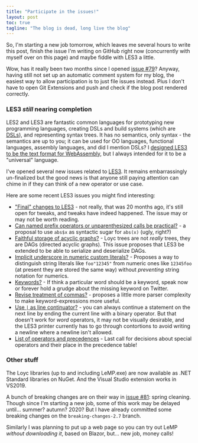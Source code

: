 ```yaml
---
title: "Participate in the issues!"
layout: post
toc: true
tagline: "The blog is dead, long live the blog"
---
```


So, I'm starting a new job tomorrow, which leaves me several hours to write this post, finish the issue I'm writing on GitHub right now (concurrently with myself over on this page) and maybe fiddle with LES3 a little.

Wow, has it really been two months since I opened [issue #79](https://github.com/qwertie/ecsharp/issues/79)? Anyway, having still not set up an automatic comment system for my blog, the easiest way to allow participation is to just file issues instead. Plus I don't have to open Git Extensions and push and check if the blog post rendered correctly.

### LES3 _still_ nearing completion

LES2 and LES3 are fantastic common languages for prototyping new programming languages, creating DSLs and build systems (which are [DSLs](https://en.wikipedia.org/wiki/Domain-specific_language)), and representing syntax trees. It has no semantics, only syntax - the semantics are up to you; it can be used for OO languages, functional languages, assembly languages, and did I mention DSLs? I [designed LES3 to be the text format for WebAssembly](https://github.com/WebAssembly/design/issues/697), but I always intended for it to be a "universal" language.

I've opened several new issues related to [LES3](http://loyc.net/2017/lesv3-update.html). It remains embarrassingly un-finalized but the good news is that anyone still paying attention can chime in if they can think of a new operator or use case.

Here are some recent LES3 issues you might find interesting:

- ["Final" changes to LES3](https://github.com/qwertie/ecsharp/issues/52) - not really, that was 20 months ago, it's still open for tweaks, and tweaks have indeed happened. The issue may or may not be worth reading.
- [Can named prefix operators or unparenthesized calls be practical?](https://github.com/qwertie/ecsharp/issues/74) - a proposal to use `abs$x` as syntactic sugar for `abs(x)` (ugly, right?)
- [Faithful storage of acyclic graphs?](https://github.com/qwertie/ecsharp/issues/75) - Loyc trees are not _really_ trees, they are DAGs (directed acyclic graphs). This issue proposes that LES3 be extended to be able to serialize and deserialize DAGs.
- [Implicit underscore in numeric custom literals?](https://github.com/qwertie/ecsharp/issues/76) - Proposes a way to distinguish string literals like `foo"12345"` from numeric ones like `12345foo` (at present they are stored the same way) without _preventing_ string notation for numerics.
- [Keywords?](https://github.com/qwertie/ecsharp/issues/82) - If think a particular word should be a keyword, speak now or forever hold a grudge about the missing keyword on Twitter.
- [Revise treatment of commas?](https://github.com/qwertie/ecsharp/issues/85) - proposes a little more parser complexity to make keyword-expressions more useful.
- [Use `|` as line continuator?](https://github.com/qwertie/ecsharp/issues/86) - you can always continue a statement on the next line by ending the current line with a binary operator. But that doesn't work for _word_ operators, it may not be visually desirable, and the LES3 printer currently has to go through contortions to avoid writing a newline where a newline isn't allowed.
- [List of operators and precedences](https://github.com/qwertie/ecsharp/issues/87) - Last call for decisions about special operators and their place in the precedence table!

### Other stuff

The Loyc libraries (up to and including LeMP.exe) are now available as .NET Standard libraries on NuGet. And the Visual Studio extension works in VS2019.

A bunch of breaking changes are on their way in [issue #81](https://github.com/qwertie/ecsharp/issues/81): spring cleaning. Though since I'm starting a new job, some of this work may be delayed until... summer? autumn? 2020? But I have already committed some breaking changes on the `breaking-changes-2.7` branch.

Similarly I was planning to put up a web page so you can try out LeMP _without downloading it_, based on Blazor, but... new job, money calls!
